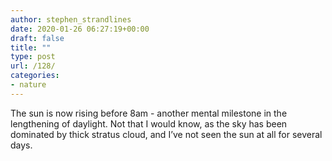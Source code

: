 ```yaml
---
author: stephen_strandlines
date: 2020-01-26 06:27:19+00:00
draft: false
title: ""
type: post
url: /128/
categories:
- nature
---
```


The sun is now rising before 8am - another mental milestone in the lengthening of daylight. Not that I would know, as the sky has been dominated by thick stratus cloud, and I’ve not seen the sun at all for several days. 
